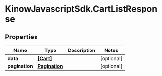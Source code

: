 # KinowJavascriptSdk.CartListResponse

## Properties
Name | Type | Description | Notes
------------ | ------------- | ------------- | -------------
**data** | [**[Cart]**](Cart.md) |  | [optional] 
**pagination** | [**Pagination**](Pagination.md) |  | [optional] 


